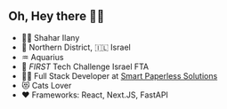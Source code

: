 ## Oh, Hey there 👋🏻
- 🧙🏻‍ Shahar Ilany
- 🌲 Northern District, 🇮🇱 Israel
- ♒︎ Aquarius
- 🧡 _FIRST_ Tech Challenge Israel FTA
- ✍🏻 Full Stack Developer at [Smart Paperless Solutions](https://sps.co.il)
- 😻 Cats Lover
- ❤️ Frameworks: React, Next.JS, FastAPI
